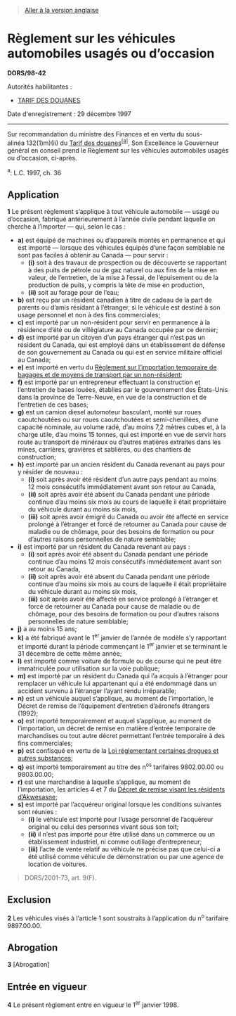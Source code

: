 > [Aller à la version anglaise](/en/Regulations/Statutory%20Orders%20and%20Regulations/98/42.md)

# Règlement sur les véhicules automobiles usagés ou d’occasion

**DORS/98-42**

Autorités habilitantes : 
- [TARIF DES DOUANES](/fr/Lois/Lois%20du%20Canada/1997/ch.%2036.md)

Date d'enregistrement : 29 décembre 1997

----------

Sur recommandation du ministre des Finances et en vertu du sous-alinéa 132(1)m)(ii) du [Tarif des douanes](/fr/Lois/Lois%20du%20Canada/1997/ch.%2036.md)<sup><a href='#nbpa_f'>[a]</a></sup>, Son Excellence le Gouverneur général en conseil prend le Règlement sur les véhicules automobiles usagés ou d’occasion, ci-après.

<a name='nbpa_f'><sup>a</sup></a>: L.C. 1997, ch. 36<br />




## Application


**1** Le présent règlement s’applique à tout véhicule automobile — usagé ou d’occasion, fabriqué antérieurement à l’année civile pendant laquelle on cherche à l’importer — qui, selon le cas :
- **a)** est équipé de machines ou d’appareils montés en permanence et qui est importé — lorsque des véhicules équipés d’une façon semblable ne sont pas faciles à obtenir au Canada — pour servir :
	- **(i)** soit à des travaux de prospection ou de découverte se rapportant à des puits de pétrole ou de gaz naturel ou aux fins de la mise en valeur, de l’entretien, de la mise à l’essai, de l’épuisement ou de la production de puits, y compris la tête de mise en production,
	- **(ii)** soit au forage pour de l’eau;
- **b)** est reçu par un résident canadien à titre de cadeau de la part de parents ou d’amis résidant à l’étranger, si le véhicule est destiné à son usage personnel et non à des fins commerciales;
- **c)** est importé par un non-résident pour servir en permanence à la résidence d’été ou de villégiature au Canada occupée par ce dernier;
- **d)** est importé par un citoyen d’un pays étranger qui n’est pas un résident du Canada, qui est employé dans un établissement de défense de son gouvernement au Canada ou qui est en service militaire officiel au Canada;
- **e)** est importé en vertu du [Règlement sur l’importation temporaire de bagages et de moyens de transport par un non-résident](/fr/Règlements/Décrets,%20ordonnances%20et%20règlements%20statutaires/87/720.md);
- **f)** est importé par un entrepreneur effectuant la construction et l’entretien de bases louées, établies par le gouvernement des États-Unis dans la province de Terre-Neuve, en vue de la construction et de l’entretien de ces bases;
- **g)** est un camion diesel automoteur basculant, monté sur roues caoutchoutées ou sur roues caoutchoutées et semi-chenillées, d’une capacité nominale, au volume radé, d’au moins 7,2 mètres cubes et, à la charge utile, d’au moins 15 tonnes, qui est importé en vue de servir hors route au transport de minéraux ou d’autres matières extraites dans les mines, carrières, gravières et sablières, ou des chantiers de construction;
- **h)** est importé par un ancien résident du Canada revenant au pays pour y résider de nouveau :
	- **(i)** soit après avoir été résident d’un autre pays pendant au moins 12 mois consécutifs immédiatement avant son retour au Canada,
	- **(ii)** soit après avoir été absent du Canada pendant une période continue d’au moins six mois au cours de laquelle il était propriétaire du véhicule durant au moins six mois,
	- **(iii)** soit après avoir émigré du Canada ou avoir été affecté en service prolongé à l’étranger et forcé de retourner au Canada pour cause de maladie ou de chômage, pour des besoins de formation ou pour d’autres raisons personnelles de nature semblable;
- **i)** est importé par un résident du Canada revenant au pays :
	- **(i)** soit après avoir été absent du Canada pendant une période continue d’au moins 12 mois consécutifs immédiatement avant son retour au Canada,
	- **(ii)** soit après avoir été absent du Canada pendant une période continue d’au moins six mois au cours de laquelle il était propriétaire du véhicule durant au moins six mois,
	- **(iii)** soit après avoir été affecté en service prolongé à l’étranger et forcé de retourner au Canada pour cause de maladie ou de chômage, pour des besoins de formation ou pour d’autres raisons personnelles de nature semblable;
- **j)** a au moins 15 ans;
- **k)** a été fabriqué avant le 1<sup>er</sup> janvier de l’année de modèle s’y rapportant et importé durant la période commençant le 1<sup>er</sup> janvier et se terminant le 31 décembre de cette même année;
- **l)** est importé comme voiture de formule ou de course qui ne peut être immatriculée pour utilisation sur la voie publique;
- **m)** est importé par un résident du Canada qui l’a acquis à l’étranger pour remplacer un véhicule lui appartenant qui a été endommagé dans un accident survenu à l’étranger l’ayant rendu irréparable;
- **n)** est un véhicule auquel s’applique, au moment de l’importation, le Décret de remise de l’équipement d’entretien d’aéronefs étrangers (1992);
- **o)** est importé temporairement et auquel s’applique, au moment de l’importation, un décret de remise en matière d’entrée temporaire de marchandises ou tout autre décret permettant l’entrée temporaire à des fins commerciales;
- **p)** est confisqué en vertu de la [Loi réglementant certaines drogues et autres substances](/fr/Lois/Lois%20du%20Canada/1996/ch.%2019.md);
- **q)** est importé temporairement au titre des n<sup>os</sup> tarifaires 9802.00.00 ou 9803.00.00;
- **r)** est une marchandise à laquelle s’applique, au moment de l’importation, les articles 4 et 7 du [Décret de remise visant les résidents d’Akwesasne](/fr/Règlements/Décrets,%20ordonnances%20et%20règlements%20statutaires/91/412.md);
- **s)** est importé par l’acquéreur original lorsque les conditions suivantes sont réunies :
	- **(i)** le véhicule est importé pour l’usage personnel de l’acquéreur original ou celui des personnes vivant sous son toit;
	- **(ii)** il n’est pas importé pour être utilisé dans un commerce ou un établissement industriel, ni comme outillage d’entrepreneur;
	- **(iii)** l’acte de vente relatif au véhicule ne précise pas que celui-ci a été utilisé comme véhicule de démonstration ou par une agence de location de voitures.
> DORS/2001-73, art. 9(F).





## Exclusion


**2** Les véhicules visés à l’article 1 sont soustraits à l’application du n<sup>o</sup> tarifaire 9897.00.00.




## Abrogation


**3** [Abrogation]




## Entrée en vigueur


**4** Le présent règlement entre en vigueur le 1<sup>er</sup> janvier 1998.


